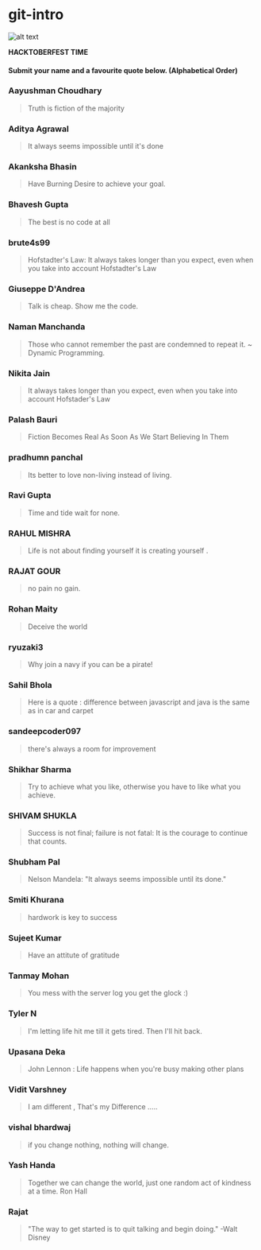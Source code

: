 # git-intro

![alt text](https://hacktoberfest.digitalocean.com/assets/hacktoberfest-2018-social-card-c8d2e1489f647f2e0a26e6f598adeb760872818905b34cd437afc7ac2857ceab.png "Logo Title Text 1")


**HACKTOBERFEST TIME**

#### Submit your name and a favourite quote below. (Alphabetical Order)

### Aayushman Choudhary
> Truth is fiction of the majority

### Aditya Agrawal
> It always seems impossible until it's done

### Akanksha Bhasin
> Have Burning Desire to achieve your goal.

### Bhavesh Gupta
> The best is no code at all

### brute4s99
> Hofstadter's Law: It always takes longer than you expect, even when you take into account Hofstadter's Law

### Giuseppe D'Andrea
> Talk is cheap. Show me the code.

### Naman Manchanda
> Those who cannot remember the past are condemned to repeat it. ~ Dynamic Programming.

### Nikita Jain
> It always takes longer than you expect, even when you take into account Hofstader's Law

### Palash Bauri
> Fiction Becomes Real As Soon As We Start Believing In Them

### pradhumn panchal
> Its better to love non-living instead of living.

### Ravi Gupta
> Time and tide wait for none.

### RAHUL MISHRA
> Life is not about  finding yourself  it is creating yourself .

### RAJAT GOUR
> no pain no gain.

### Rohan Maity
> Deceive the world

### ryuzaki3
> Why join a navy if you can be a pirate!

### Sahil Bhola
> Here is a quote : difference between javascript and java is the same as in car and carpet

### sandeepcoder097
> there's always a room for improvement

### Shikhar Sharma
> Try to achieve what you like, otherwise you have to like what you achieve.

### SHIVAM SHUKLA
> Success is not final; failure is not fatal: It is the courage to continue that counts.

### Shubham Pal
> Nelson Mandela: "It always seems impossible until its done."

### Smiti Khurana
> hardwork is key to success

### Sujeet Kumar
> Have an attitute of gratitude

### Tanmay Mohan    
> You mess with the server log you get the glock :)

### Tyler N
> I'm letting life hit me till it gets tired. Then I'll hit back.

### Upasana Deka
> John Lennon : Life happens when you're busy making other plans

### Vidit Varshney
> I am different , That's my Difference .....

### vishal bhardwaj
> if you change nothing, nothing will change.

### Yash Handa
> Together we can change the world, just one random act of kindness at a time. Ron Hall

### Rajat
> "The way to get started is to quit talking and begin doing." -Walt Disney

